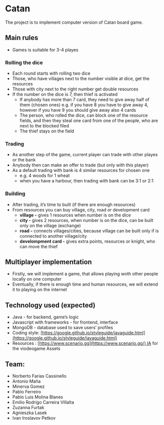 # Catan

The project is to implement computer version of Catan board game.

## Main rules

- Games is suitable for 3-4 playes

### Rolling the dice

- Each round starts with rolling two dice
- Those, who have villages next to the number visible at dice, get the resources
- Those with city next to the right number get double resources
- If the number on the dice is 7, then thief is activated
    - If anybody has more than 7 card, they need to give away half of them (chosen ones)
    e.g. if you have 8 you have to give away 4, however if you have 9 you should give away also 4 cards
    - The person, who rolled the dice, can block one of the resource fields,
    and then they steal one card from one of the people, who are next to the blocked filed
    - The thief stays on the field

### Trading

- As another step of the game, current player can trade with other playes or the bank
- Anybody then can make an offer to trade (but only with this player)
- As a default trading with bank is 4 similar resources for chosen one
    - e.g. 4 woods for 1 wheat
    - when you have a harbour, then trading with bank can be 3:1 or 2:1

### Building

- After trading, it’s time to built (if there are enough resources)
- From resources you can buy village, city, road or development card
    - ********************village -******************** gives 1 resources when number is on the dice
    - **************city -************** gives 2 resources, when number is on the dice, can be built only on the village (exchange)
    - ************road -************ connects villages/cities, because village can be built only if is connected to another village/city
    - **************************************develompment card -************************************** gives extra points, resources or knight, who can move the thief

## Multiplayer implementation

- Firstly, we will implement a game, that allows playing woth other people locally on one computer
- Eventually, if there is enough time and human resources, we will extend it to playing on the internet

## Technology used (expected)

- Java - for backend, game’s logic
- Javascript with frameworks - for frontend, interface
- MongoDB - database used to save users’ profiles
- Coding style: [https://google.github.io/styleguide/javaguide.html](https://google.github.io/styleguide/javaguide.html)
- Resources : [https://www.scenario.gg](https://www.scenario.gg/) IA for the viodeogame Assets

## Team:

- Norberto Farias Cassinello
- Antonio Maña
- Minerva Gomez
- Pablo Ferreiro
- Pablo Luis Molina Blanes
- Emilio Rodrigo Carreira Villalta
- Zuzanna Furtak
- Agnieszka Lasek
- Ivan Iroslavov Petkov

